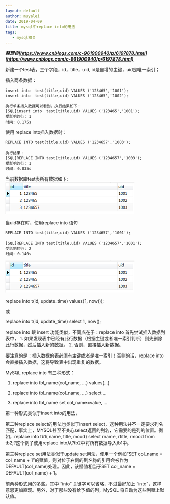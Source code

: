 ```yaml
---
layout: default
author: muyalei
date: 2019-04-09
title: mysql中replace into的用法
tags:
   - mysql相关
---
```



***整理自[https://www.cnblogs.com/c-961900940/p/6197878.html](https://www.cnblogs.com/c-961900940/p/6197878.html)***


新建一个test表，三个字段，id，title，uid,  id是自增的主键，uid是唯一索引；

插入两条数据：
```
insert into  test(title,uid) VALUES ('123465','1001');
insert into  test(title,uid) VALUES ('123465','1002');

执行单条插入数据可以看到，执行结果如下：
[SQL]insert into  test(title,uid) VALUES ('123465','1001');
受影响的行: 1
时间: 0.175s
```

使用 replace into插入数据时：
```
REPLACE INTO test(title,uid) VALUES ('1234657','1003');

执行结果：
[SQL]REPLACE INTO test(title,uid) VALUES ('1234657','1003');
受影响的行: 1
时间: 0.035s
```

当前数据库test表所有数据如下:<br/>
![2019-04-09-mysql中replace into的用法_图片1.png](https://github.com/muyalei/muyalei.github.io/blob/gh-pages/img/2019-04-09-mysql%E4%B8%ADreplace%20into%E7%9A%84%E7%94%A8%E6%B3%95_%E5%9B%BE%E7%89%871.png)

当uid存在时，使用replace into 语句
```
REPLACE INTO test(title,uid) VALUES ('1234657','1001');

[SQL]REPLACE INTO test(title,uid) VALUES ('1234657','1001');
受影响的行: 2
时间: 0.140s
```
![2019-04-09-mysql中replace into的用法_图片2.png](https://github.com/muyalei/muyalei.github.io/blob/gh-pages/img/2019-04-09-mysql%E4%B8%ADreplace%20into%E7%9A%84%E7%94%A8%E6%B3%95_%E5%9B%BE%E7%89%871.png)

replace into t(id, update_time) values(1, now());

或

replace into t(id, update_time) select 1, now();

replace into 跟 insert 功能类似，不同点在于：replace into 首先尝试插入数据到表中， 1. 如果发现表中已经有此行数据（根据主键或者唯一索引判断）则先删除此行数据，然后插入新的数据。 2. 否则，直接插入新数据。

要注意的是：插入数据的表必须有主键或者是唯一索引！否则的话，replace into 会直接插入数据，这将导致表中出现重复的数据。

MySQL replace into 有三种形式：

1. replace into tbl_name(col_name, ...) values(...)

2. replace into tbl_name(col_name, ...) select ...

3. replace into tbl_name set col_name=value, ...

第一种形式类似于insert into的用法，

第二种replace select的用法也类似于insert select，这种用法并不一定要求列名匹配，事实上，MYSQL甚至不关心select返回的列名，它需要的是列的位置。例如，replace into tb1( name, title, mood) select rname, rtitle, rmood from tb2;?这个例子使用replace into从?tb2中将所有数据导入tb1中。

第三种replace set用法类似于update set用法，使用一个例如“SET col_name = col_name + 1”的赋值，则对位于右侧的列名称的引用会被作为DEFAULT(col_name)处理。因此，该赋值相当于SET col_name = DEFAULT(col_name) + 1。

前两种形式用的多些。其中 “into” 关键字可以省略，不过最好加上 “into”，这样意思更加直观。另外，对于那些没有给予值的列，MySQL 将自动为这些列赋上默认值。
















